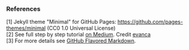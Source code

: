 ### References

[1] Jekyll theme "Minimal" for GitHub Pages: https://github.com/pages-themes/minimal (CC0 1.0 Universal License)
<br>[2] See full step by step tutorial [on Medium](https://medium.com/@evanca/set-up-your-portfolio-website-in-less-than-10-minutes-with-github-pages-d0efa8ff56fd).  Credit [evanca](https://github.com/evanca) <br> [3] For more details see [GitHub Flavored Markdown](https://guides.github.com/features/mastering-markdown/).

